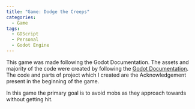 ```yaml
---
title: "Game: Dodge the Creeps"
categories:
  - Game
tags:
  - GDScript
  - Personal
  - Godot Engine
---
```


This game was made following the Godot Documentation. The assets and majority of the code were created by following the [Godot Documentation][tutorial]. The code and parts of project which I created are the Acknowledgement present in the beginning of the game. 

In this game the primary goal is to avoid mobs as they approach towards without getting hit.

[tutorial]: https://docs.godotengine.org/en/stable/getting_started/first_2d_game/index.html